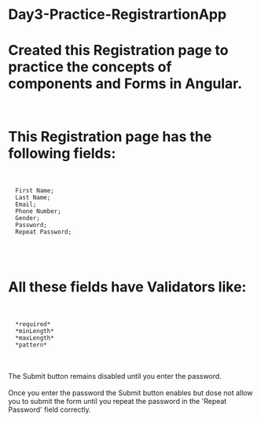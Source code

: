 # Day3-Practice-RegistrartionApp

# Created this Registration page to practice the concepts of components and Forms in Angular.<br></br>

# This Registration page has the following fields:<br></br>
      First Name;
      Last Name;
      Email;
      Phone Number;
      Gender;
      Password;
      Repeat Password;
<br></br>
# All these fields have Validators like: <br></br>
      *required*
      *minLength*
      *maxLength*
      *pattern*
<br></br>
The Submit button remains disabled until you enter the password.<br></br>
Once you enter the password the Submit button enables but dose not allow you to submit the form until you repeat the password in the 'Repeat Password' field correctly.
